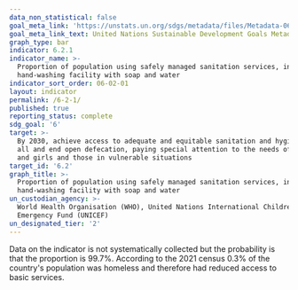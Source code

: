 ```yaml
---
data_non_statistical: false
goal_meta_link: 'https://unstats.un.org/sdgs/metadata/files/Metadata-06-02-01.pdf'
goal_meta_link_text: United Nations Sustainable Development Goals Metadata (pdf 428kB)
graph_type: bar
indicator: 6.2.1
indicator_name: >-
  Proportion of population using safely managed sanitation services, including a
  hand-washing facility with soap and water
indicator_sort_order: 06-02-01
layout: indicator
permalink: /6-2-1/
published: true
reporting_status: complete
sdg_goal: '6'
target: >-
  By 2030, achieve access to adequate and equitable sanitation and hygiene for
  all and end open defecation, paying special attention to the needs of women
  and girls and those in vulnerable situations
target_id: '6.2'
graph_title: >-
  Proportion of population using safely managed sanitation services, including a
  hand-washing facility with soap and water
un_custodian_agency: >-
  World Health Organisation (WHO), United Nations International Children's
  Emergency Fund (UNICEF)
un_designated_tier: '2'
---
```


Data on the indicator is not systematically collected but the probability is that the proportion is 99.7%. According to the 2021 census 0.3% of the country's population was homeless and therefore had reduced access to basic services.
